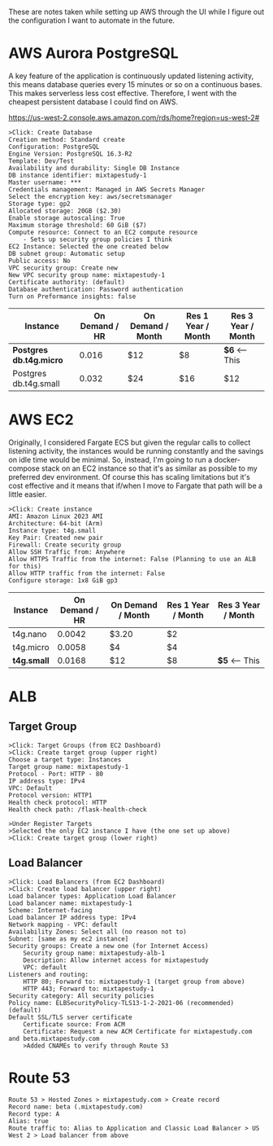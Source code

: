 These are notes taken while setting up AWS through the UI while I figure out the configuration I want to automate in the future.

# AWS Aurora PostgreSQL

A key feature of the application is continuously updated listening activity, this means database queries every 15 minutes or so on a continuous bases. This makes serverless less cost effective. Therefore, I went with the cheapest persistent database I could find on AWS.

https://us-west-2.console.aws.amazon.com/rds/home?region=us-west-2#

```text
>Click: Create Database
Creation method: Standard create
Configuration: PostgreSQL
Engine Version: PostgreSQL 16.3-R2
Template: Dev/Test
Availability and durability: Single DB Instance
DB instance identifier: mixtapestudy-1
Master username: ***
Credentials management: Managed in AWS Secrets Manager
Select the encryption key: aws/secretsmanager
Storage type: gp2
Allocated storage: 20GB ($2.30)
Enable storage autoscaling: True
Maximum storage threshold: 60 GiB ($7)
Compute resource: Connect to an EC2 compute resource
    - Sets up security group policies I think
EC2 Instance: Selected the one created below
DB subnet group: Automatic setup
Public access: No
VPC security group: Create new
New VPC security group name: mixtapestudy-1
Certificate authority: (default)
Database authentication: Password authentication
Turn on Preformance insights: false
```

| Instance                  | On Demand / HR | On Demand / Month | Res 1 Year / Month | Res 3 Year / Month |
| ------------------------- | -------------- | ----------------- | ------------------ | ------------------ |
| **Postgres db.t4g.micro** | 0.016          | $12               |  $8                | **$6** <-- This    |
| Postgres db.t4g.small     | 0.032          | $24               |  $16               | $12                |


# AWS EC2

Originally, I considered Fargate ECS but given the regular calls to collect listening activity, the instances would be running constantly and the savings on idle time would be minimal. So, instead, I'm going to run a docker-compose stack on an EC2 instance so that it's as similar as possible to my preferred dev environment. Of course this has scaling limitations but it's cost effective and it means that if/when I move to Fargate that path will be a little easier.

```text
>Click: Create instance
AMI: Amazon Linux 2023 AMI
Architecture: 64-bit (Arm)
Instance type: t4g.small
Key Pair: Created new pair
Firewall: Create security group
Allow SSH Traffic from: Anywhere
Allow HTTPS Traffic from the internet: False (Planning to use an ALB for this)
Allow HTTP traffic from the internet: False
Configure storage: 1x8 GiB gp3
```

| Instance      | On Demand / HR | On Demand / Month | Res 1 Year / Month | Res 3 Year / Month |
| ------------- | -------------- | ----------------- | ------------------ | ------------------ |
| t4g.nano      | 0.0042         | $3.20             | $2                 |                    |
| t4g.micro     | 0.0058         | $4                | $4                 |                    |
| **t4g.small** | 0.0168         | $12               | $8                 | **$5** <-- This    |


# ALB

## Target Group

```text
>Click: Target Groups (from EC2 Dashboard)
>Click: Create target group (upper right)
Choose a target type: Instances
Target group name: mixtapestudy-1
Protocol - Port: HTTP - 80
IP address type: IPv4
VPC: Default
Protocol version: HTTP1
Health check protocol: HTTP
Health check path: /flask-health-check

>Under Register Targets
>Selected the only EC2 instance I have (the one set up above)
>Click: Create target group (lower right)
```

## Load Balancer

```text
>Click: Load Balancers (from EC2 Dashboard)
>Click: Create load balancer (upper right)
Load balancer types: Application Load Balancer
Load balancer name: mixtapestudy-1
Scheme: Internet-facing
Load balancer IP address type: IPv4
Network mapping - VPC: default
Availability Zones: Select all (no reason not to)
Subnet: [same as my ec2 instance]
Security groups: Create a new one (for Internet Access)
    Security group name: mixtapestudy-alb-1
    Description: Allow internet access for mixtapestudy
    VPC: default
Listeners and routing:
    HTTP 80; Forward to: mixtapestudy-1 (target group from above)
    HTTP 443; Forward to: mixtapestudy-1
Security category: All security policies
Policy name: ELBSecurityPolicy-TLS13-1-2-2021-06 (recommended) (default)
Default SSL/TLS server certificate
    Certificate source: From ACM
    Certificate: Request a new ACM Certificate for mixtapestudy.com and beta.mixtapestudy.com
    >Added CNAMEs to verify through Route 53
```

# Route 53

```text
Route 53 > Hosted Zones > mixtapestudy.com > Create record
Record name: beta (.mixtapestudy.com)
Record type: A
Alias: true
Route traffic to: Alias to Application and Classic Load Balancer > US West 2 > Load balancer from above
```
